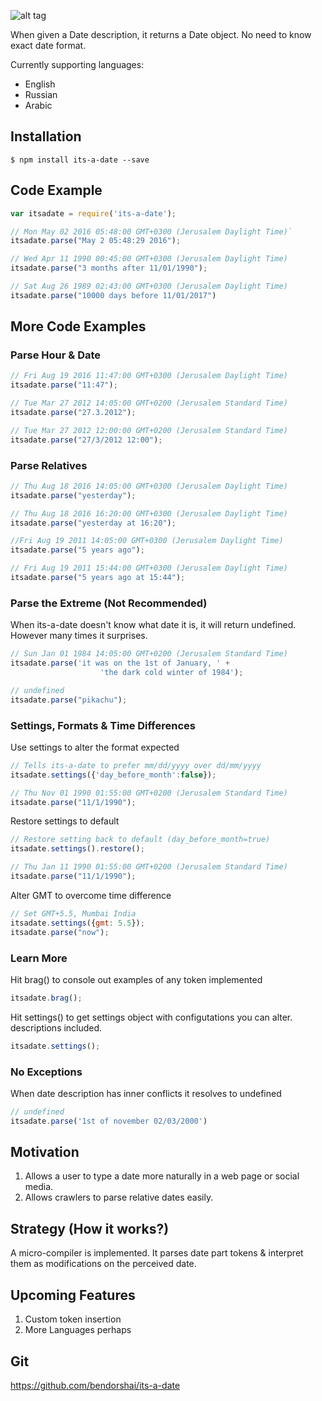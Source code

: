 ![alt tag](https://github.com/bendorshai/its-a-date/blob/master/logo.png?raw=true)

When given a Date description, it returns a Date object. No need to know exact date format.

Currently supporting languages:
* English
* Russian
* Arabic 

## Installation

```
$ npm install its-a-date --save
```
## Code Example

```js
var itsadate = require('its-a-date');

// Mon May 02 2016 05:48:00 GMT+0300 (Jerusalem Daylight Time)`
itsadate.parse("May 2 05:48:29 2016");

// Wed Apr 11 1990 00:45:00 GMT+0300 (Jerusalem Daylight Time)
itsadate.parse("3 months after 11/01/1990");

// Sat Aug 26 1989 02:43:00 GMT+0300 (Jerusalem Daylight Time)
itsadate.parse("10000 days before 11/01/2017")
```
## More Code Examples

### Parse Hour & Date

```js
// Fri Aug 19 2016 11:47:00 GMT+0300 (Jerusalem Daylight Time) 
itsadate.parse("11:47");

// Tue Mar 27 2012 14:05:00 GMT+0200 (Jerusalem Standard Time)
itsadate.parse("27.3.2012");

// Tue Mar 27 2012 12:00:00 GMT+0200 (Jerusalem Standard Time)
itsadate.parse("27/3/2012 12:00");
```

### Parse Relatives 

```js
// Thu Aug 18 2016 14:05:00 GMT+0300 (Jerusalem Daylight Time)
itsadate.parse("yesterday");

// Thu Aug 18 2016 16:20:00 GMT+0300 (Jerusalem Daylight Time)
itsadate.parse("yesterday at 16:20");

//Fri Aug 19 2011 14:05:00 GMT+0300 (Jerusalem Daylight Time)
itsadate.parse("5 years ago");

// Fri Aug 19 2011 15:44:00 GMT+0300 (Jerusalem Daylight Time)
itsadate.parse("5 years ago at 15:44");
```
### Parse the Extreme (Not Recommended) 

When its-a-date doesn't know what date it is, it will return undefined. 
However many times it surprises.

```js
// Sun Jan 01 1984 14:05:00 GMT+0200 (Jerusalem Standard Time)
itsadate.parse('it was on the 1st of January, ' +
                    'the dark cold winter of 1984');

// undefined
itsadate.parse("pikachu");
```
### Settings, Formats & Time Differences

Use settings to alter the format expected

```js
// Tells its-a-date to prefer mm/dd/yyyy over dd/mm/yyyy
itsadate.settings({'day_before_month':false});

// Thu Nov 01 1990 01:55:00 GMT+0200 (Jerusalem Standard Time)
itsadate.parse("11/1/1990");
```

Restore settings to default

```js
// Restore setting back to default (day_before_month=true)
itsadate.settings().restore();

// Thu Jan 11 1990 01:55:00 GMT+0200 (Jerusalem Standard Time)
itsadate.parse("11/1/1990");
```

Alter GMT to overcome time difference
```js
// Set GMT+5.5, Mumbai India
itsadate.settings({gmt: 5.5});
itsadate.parse("now");
```

### Learn More

Hit brag() to console out examples of any token implemented

```js
itsadate.brag();
```

Hit settings() to get settings object with configutations you can alter. descriptions included.

```js
itsadate.settings();
```

### No Exceptions

When date description has inner conflicts it resolves to undefined

```js
// undefined
itsadate.parse('1st of november 02/03/2000')
```

## Motivation

1. Allows a user to type a date more naturally in a web page or social media.
2. Allows crawlers to parse relative dates easily.

## Strategy (How it works?)

A micro-compiler is implemented. It parses date part tokens &
interpret them as modifications on the perceived date.

## Upcoming Features
1. Custom token insertion
2. More Languages perhaps

## Git

https://github.com/bendorshai/its-a-date